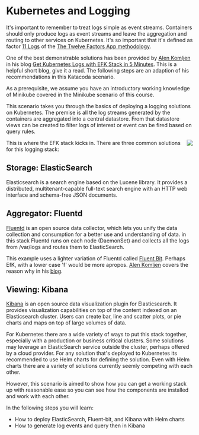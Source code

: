 # Kubernetes and Logging #

It's important to remember to treat logs simple as event streams. Containers should only produce logs as event streams and leave the aggregation and routing to other services on Kubernetes. It's so important that it's defined as factor [11 Logs](https://12factor.net/logs) of the [The Twelve Factors App methodology](https://12factor.net/).

One of the best demonstrable solutions has been provided by [Alen Komljen](https://akomljen.com/) in his blog [Get Kubernetes Logs with EFK Stack in 5 Minutes](https://akomljen.com/get-kubernetes-logs-with-efk-stack-in-5-minutes/). This is a helpful short blog, give it a read. The following steps are an adaption of his recommendations in this Katacoda scenario.

As a prerequisite, we assume you have an introductory working knowledge of Minikube covered in the Minikube scenario of this course.

This scenario takes you through the basics of deploying a logging solutions on Kubernetes. The premise is all the log streams generated by the containers are aggregated into a central datastore. From that datastore views can be created to filter logs of interest or event can be fired based on query rules.

<img align="right" src="/javajon/courses/kubernetes-observability/logging/assets/docker_flow_flb_elastic.png">

This is where the EFK stack kicks in. There are three common solutions for this logging stack:

## Storage: ElasticSearch ##

Elasticsearch is a search engine based on the Lucene library. It provides a distributed, multitenant-capable full-text search engine with an HTTP web interface and schema-free JSON documents.

## Aggregator: Fluentd ##

[Fluentd](https://www.fluentd.org/) is an open source data collector, which lets you unify the data collection and consumption for a better use and understanding of data. in this stack Fluentd runs on each node (DaemonSet) and collects all the logs from /var/logs and routes them to ElasticSearch.

This example uses a lighter variation of Fluentd called [Fluent Bit](https://fluentbit.io/). Perhaps EfK, with a lower case 'f' would be more apropos. [Alen Komljen](https://akomljen.com/) covers the reason why in his [blog](https://akomljen.com/get-kubernetes-logs-with-efk-stack-in-5-minutes/).

## Viewing: Kibana ##

[Kibana](https://www.elastic.co/products/kibana) is an open source data visualization plugin for Elasticsearch. It provides visualization capabilities on top of the content indexed on an Elasticsearch cluster. Users can create bar, line and scatter plots, or pie charts and maps on top of large volumes of data.

For Kubernetes there are a wide variety of ways to put this stack together, especially with a production or business critical clusters. Some solutions may leverage an ElasticSearch service outside the cluster, perhaps offered by a cloud provider. For any solution that's deployed to Kubernetes its recommended to use Helm charts for defining the solution. Even with Helm charts there are a variety of solutions currently seemly competing with each other.

However, this scenario is aimed to show how you can get a working stack up with reasonable ease so you can see how the components are installed and work with each other.

In the following steps you will learn:

- How to deploy ElasticSearch, Fluent-bit, and Kibana with Helm charts
- How to generate log events and query then in Kibana
